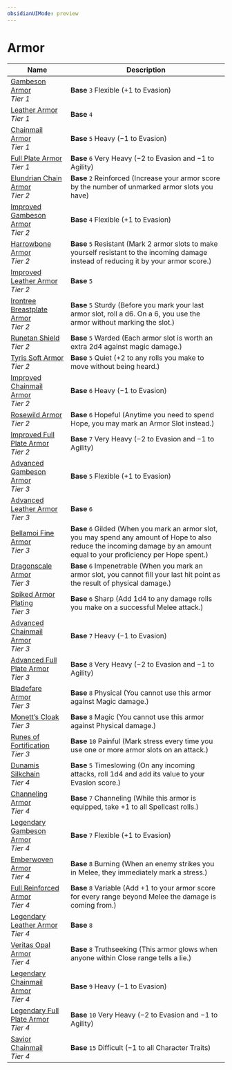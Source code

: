 ```yaml
---
obsidianUIMode: preview
---
```

# Armor

| Name | Description |
|--|--|
| [Gambeson Armor](armor/Gambeson%20Armor.md)<br>*Tier 1* | **Base** `3` Flexible (+1 to Evasion) |
| [Leather Armor](armor/Leather%20Armor.md)<br>*Tier 1* | **Base** `4`  |
| [Chainmail Armor](armor/Chainmail%20Armor.md)<br>*Tier 1* | **Base** `5` Heavy (−1 to Evasion) |
| [Full Plate Armor](armor/Full%20Plate%20Armor.md)<br>*Tier 1* | **Base** `6` Very Heavy (−2 to Evasion and −1 to Agility) |
| [Elundrian Chain Armor](armor/Elundrian%20Chain%20Armor.md)<br>*Tier 2* | **Base** `2` Reinforced (Increase your armor score by the number of unmarked armor slots you have) |
| [Improved Gambeson Armor](armor/Improved%20Gambeson%20Armor.md)<br>*Tier 2* | **Base** `4` Flexible (+1 to Evasion) |
| [Harrowbone Armor](armor/Harrowbone%20Armor.md)<br>*Tier 2* | **Base** `5` Resistant (Mark 2 armor slots to make yourself resistant to the incoming damage instead of reducing it by your armor score.) |
| [Improved Leather Armor](armor/Improved%20Leather%20Armor.md)<br>*Tier 2* | **Base** `5`  |
| [Irontree Breastplate Armor](armor/Irontree%20Breastplate%20Armor.md)<br>*Tier 2* | **Base** `5` Sturdy (Before you mark your last armor slot, roll a d6. On a 6, you use the armor without marking the slot.) |
| [Runetan Shield](armor/Runetan%20Shield.md)<br>*Tier 2* | **Base** `5` Warded (Each armor slot is worth an extra 2d4 against magic damage.) |
| [Tyris Soft Armor](armor/Tyris%20Soft%20Armor.md)<br>*Tier 2* | **Base** `5` Quiet (+2 to any rolls you make to move without being heard.) |
| [Improved Chainmail Armor](armor/Improved%20Chainmail%20Armor.md)<br>*Tier 2* | **Base** `6` Heavy (−1 to Evasion) |
| [Rosewild Armor](armor/Rosewild%20Armor.md)<br>*Tier 2* | **Base** `6` Hopeful (Anytime you need to spend Hope, you may mark an Armor Slot instead.) |
| [Improved Full Plate Armor](armor/Improved%20Full%20Plate%20Armor.md)<br>*Tier 2* | **Base** `7` Very Heavy (−2 to Evasion and −1 to Agility) |
| [Advanced Gambeson Armor](armor/Advanced%20Gambeson%20Armor.md)<br>*Tier 3* | **Base** `5` Flexible (+1 to Evasion) |
| [Advanced Leather Armor](armor/Advanced%20Leather%20Armor.md)<br>*Tier 3* | **Base** `6`  |
| [Bellamoi Fine Armor](armor/Bellamoi%20Fine%20Armor.md)<br>*Tier 3* | **Base** `6` Gilded (When you mark an armor slot, you may spend any amount of Hope to also reduce the incoming damage by an amount equal to your proficiency per Hope spent.) |
| [Dragonscale Armor](armor/Dragonscale%20Armor.md)<br>*Tier 3* | **Base** `6` Impenetrable (When you mark an armor slot, you cannot fill your last hit point as the result of physical damage.) |
| [Spiked Armor Plating](armor/Spiked%20Armor%20Plating.md)<br>*Tier 3* | **Base** `6` Sharp (Add 1d4 to any damage rolls you make on a successful Melee attack.) |
| [Advanced Chainmail Armor](armor/Advanced%20Chainmail%20Armor.md)<br>*Tier 3* | **Base** `7` Heavy (−1 to Evasion) |
| [Advanced Full Plate Armor](armor/Advanced%20Full%20Plate%20Armor.md)<br>*Tier 3* | **Base** `8` Very Heavy (−2 to Evasion and −1 to Agility) |
| [Bladefare Armor](armor/Bladefare%20Armor.md)<br>*Tier 3* | **Base** `8` Physical (You cannot use this armor against Magic damage.) |
| [Monett’s Cloak](armor/Monett%E2%80%99s%20Cloak.md)<br>*Tier 3* | **Base** `8` Magic (You cannot use this armor against Physical damage.) |
| [Runes of Fortification](armor/Runes%20of%20Fortification.md)<br>*Tier 3* | **Base** `10` Painful (Mark stress every time you use one or more armor slots on an attack.) |
| [Dunamis Silkchain](armor/Dunamis%20Silkchain.md)<br>*Tier 4* | **Base** `5` Timeslowing (On any incoming attacks, roll 1d4 and add its value to your Evasion score.) |
| [Channeling Armor](armor/Channeling%20Armor.md)<br>*Tier 4* | **Base** `7` Channeling (While this armor is equipped, take +1 to all Spellcast rolls.) |
| [Legendary Gambeson Armor](armor/Legendary%20Gambeson%20Armor.md)<br>*Tier 4* | **Base** `7` Flexible (+1 to Evasion) |
| [Emberwoven Armor](armor/Emberwoven%20Armor.md)<br>*Tier 4* | **Base** `8` Burning (When an enemy strikes you in Melee, they immediately mark a stress.) |
| [Full Reinforced Armor](armor/Full%20Reinforced%20Armor.md)<br>*Tier 4* | **Base** `8` Variable (Add +1 to your armor score for every range beyond Melee the damage is coming from.) |
| [Legendary Leather Armor](armor/Legendary%20Leather%20Armor.md)<br>*Tier 4* | **Base** `8`  |
| [Veritas Opal Armor](armor/Veritas%20Opal%20Armor.md)<br>*Tier 4* | **Base** `8` Truthseeking (This armor glows when anyone within Close range tells a lie.) |
| [Legendary Chainmail Armor](armor/Legendary%20Chainmail%20Armor.md)<br>*Tier 4* | **Base** `9` Heavy (−1 to Evasion) |
| [Legendary Full Plate Armor](armor/Legendary%20Full%20Plate%20Armor.md)<br>*Tier 4* | **Base** `10` Very Heavy (−2 to Evasion and −1 to Agility) |
| [Savior Chainmail](armor/Savior%20Chainmail.md)<br>*Tier 4* | **Base** `15` Difficult (−1 to all Character Traits) |